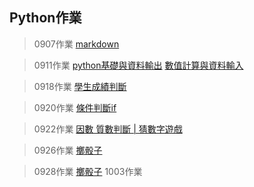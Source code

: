 ## Python作業
> 0907作業  [markdown](https://github.com/xuanlll17/112_pythonhw/tree/main/0907_%E4%BD%9C%E6%A5%AD)

> 0911作業  [python基礎與資料輸出](https://github.com/xuanlll17/112_pythonhw/blob/main/0911_%E4%BD%9C%E6%A5%AD/python%E5%9F%BA%E7%A4%8E%E8%88%87%E8%B3%87%E6%96%99%E8%BC%B8%E5%87%BA.ipynb)
[數值計算與資料輸入](https://github.com/xuanlll17/112_pythonhw/blob/main/0911_%E4%BD%9C%E6%A5%AD/%E6%95%B8%E5%80%BC%E8%A8%88%E7%AE%97%E8%88%87%E8%B3%87%E6%96%99%E8%BC%B8%E5%85%A5.ipynb)

> 0918作業 [學生成績判斷](https://github.com/xuanlll17/112_pythonhw/blob/main/0918_%E4%BD%9C%E6%A5%AD/%E4%BD%9C%E6%A5%AD.ipynb)

> 0920作業 [條件判斷if](https://github.com/xuanlll17/112_pythonhw/blob/main/0920_%E4%BD%9C%E6%A5%AD/%E4%BD%9C%E6%A5%AD_0920.ipynb)

> 0922作業 [因數 質數判斷 | 猜數字遊戲](https://github.com/xuanlll17/112_pythonhw/blob/main/0922_%E4%BD%9C%E6%A5%AD/0922_%E4%BD%9C%E6%A5%AD.ipynb)

> 0926作業 [擲骰子](https://github.com/xuanlll17/112_pythonhw/blob/main/0926_%E4%BD%9C%E6%A5%AD/0926_%E4%BD%9C%E6%A5%AD.ipynb)

> 0928作業 [擲骰子](https://github.com/xuanlll17/112_pythonhw/blob/main/0928_%E4%BD%9C%E6%A5%AD/0928_%E4%BD%9C%E6%A5%AD.ipynb)
> 1003作業 [](https://website-e2w8.onrender.com)
